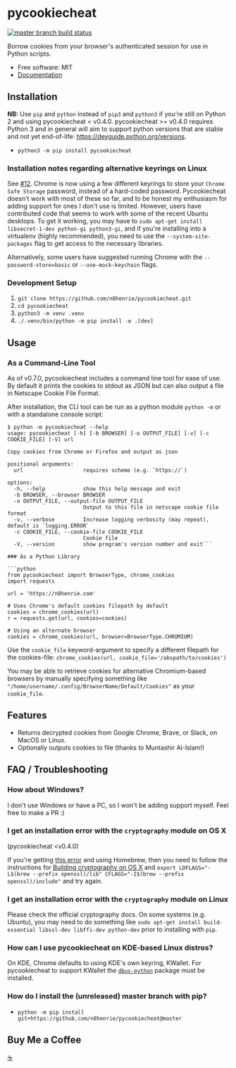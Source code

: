 # pycookiecheat

[![master branch build
status](https://github.com/n8henrie/pycookiecheat/actions/workflows/python-package.yml/badge.svg?branch=master)](https://github.com/n8henrie/pycookiecheat/actions/workflows/python-package.yml)

Borrow cookies from your browser's authenticated session for use in Python
scripts.

- Free software: MIT
- [Documentation](https://n8henrie.com/2013/11/use-chromes-cookies-for-easier-downloading-with-python-requests/)

## Installation

**NB:** Use `pip` and `python` instead of `pip3` and `python3` if you're still
on Python 2 and using pycookiecheat < v0.4.0. pycookiecheat >= v0.4.0 requires
Python 3 and in general will aim to support python versions that are stable and
not yet end-of-life: <https://devguide.python.org/versions>.

- `python3 -m pip install pycookiecheat`

### Installation notes regarding alternative keyrings on Linux

See [#12](https://github.com/n8henrie/pycookiecheat/issues/12). Chrome is now
using a few different keyrings to store your `Chrome Safe Storage` password,
instead of a hard-coded password. Pycookiecheat doesn't work with most of these
so far, and to be honest my enthusiasm for adding support for ones I don't use
is limited. However, users have contributed code that seems to work with some
of the recent Ubuntu desktops. To get it working, you may have to `sudo apt-get
install libsecret-1-dev python-gi python3-gi`, and if you're installing into a
virtualenv (highly recommended), you need to use the `--system-site-packages`
flag to get access to the necessary libraries.

Alternatively, some users have suggested running Chrome with the
`--password-store=basic` or `--use-mock-keychain` flags.

### Development Setup

1. `git clone https://github.com/n8henrie/pycookiecheat.git`
1. `cd pycookiecheat`
1. `python3 -m venv .venv`
1. `./.venv/bin/python -m pip install -e .[dev]`

## Usage

### As a Command-Line Tool

As of v0.7.0, pycookiecheat includes a command line tool for ease of use. By
default it prints the cookies to stdout as JSON but can also output a file in
Netscape Cookie File Format.

After installation, the CLI tool can be run as a python module `python -m` or
with a standalone console script:

```console
$ python -m pycookiecheat --help
usage: pycookiecheat [-h] [-b BROWSER] [-o OUTPUT_FILE] [-v] [-c COOKIE_FILE] [-V] url

Copy cookies from Chrome or Firefox and output as json

positional arguments:
  url                   requires scheme (e.g. `https://`)

options:
  -h, --help            show this help message and exit
  -b BROWSER, --browser BROWSER
  -o OUTPUT_FILE, --output-file OUTPUT_FILE
                        Output to this file in netscape cookie file format
  -v, --verbose         Increase logging verbosity (may repeat), default is `logging.ERROR`
  -c COOKIE_FILE, --cookie-file COOKIE_FILE
                        Cookie file
  -V, --version         show program's version number and exit```

### As a Python Library

```python
from pycookiecheat import BrowserType, chrome_cookies
import requests

url = 'https://n8henrie.com'

# Uses Chrome's default cookies filepath by default
cookies = chrome_cookies(url)
r = requests.get(url, cookies=cookies)

# Using an alternate browser
cookies = chrome_cookies(url, browser=BrowserType.CHROMIUM)
```

Use the `cookie_file` keyword-argument to specify a different filepath for the
cookies-file: `chrome_cookies(url, cookie_file='/abspath/to/cookies')`

You may be able to retrieve cookies for alternative Chromium-based browsers by
manually specifying something like
`"/home/username/.config/BrowserName/Default/Cookies"` as your `cookie_file`.

## Features

- Returns decrypted cookies from Google Chrome, Brave, or Slack, on MacOS or
  Linux.
- Optionally outputs cookies to file (thanks to Muntashir Al-Islam!)

## FAQ / Troubleshooting

### How about Windows?

I don't use Windows or have a PC, so I won't be adding support myself. Feel
free to make a PR :)

### I get an installation error with the `cryptography` module on OS X
(pycookiecheat <v0.4.0)

If you're getting [this
error](https://github.com/n8henrie/pycookiecheat/pull/11#issuecomment-221918807)
and using Homebrew, then you need to follow the instructions for [Building
cryptography on OS
X](https://cryptography.io/en/latest/installation/?highlight=cflags#building-cryptography-on-os-x)
and `export LDFLAGS="-L$(brew --prefix openssl)/lib" CFLAGS="-I$(brew --prefix
openssl)/include"` and try again.

### I get an installation error with the `cryptography` module on Linux

Please check the official cryptography docs. On some systems (e.g. Ubuntu), you
may need to do something like `sudo apt-get install build-essential libssl-dev
libffi-dev python-dev` prior to installing with `pip`.

### How can I use pycookiecheat on KDE-based Linux distros?

On KDE, Chrome defaults to using KDE's own keyring, KWallet. For pycookiecheat to support KWallet the [`dbus-python`](https://pypi.org/project/dbus-python/) package must be installed.

### How do I install the (unreleased) master branch with pip?

- `python -m pip install git+https://github.com/n8henrie/pycookiecheat@master`

## Buy Me a Coffee

[☕️](https://n8henrie.com/donate)
